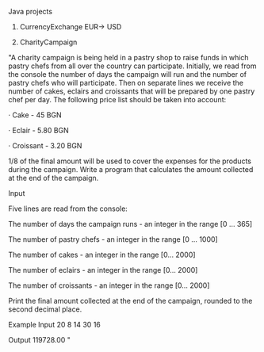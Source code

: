 Java projects

1. CurrencyExchange
EUR-> USD
    
    
2. CharityCampaign

"A charity campaign is being held in a pastry shop to raise funds in which pastry chefs from all over the country can participate. Initially, we read from the console the number of days the campaign will run and the number of pastry chefs who will participate. Then on separate lines we receive the number of cakes, eclairs and croissants that will be prepared by one pastry chef per day. The following price list should be taken into account:

· Cake - 45 BGN

· Eclair - 5.80 BGN

· Croissant - 3.20 BGN

1/8 of the final amount will be used to cover the expenses for the products during the campaign. Write a program that calculates the amount collected at the end of the campaign.

Input

Five lines are read from the console:

The number of days the campaign runs - an integer in the range [0 … 365]

The number of pastry chefs - an integer in the range [0 … 1000]

The number of cakes - an integer in the range [0… 2000]

The number of eclairs - an integer in the range [0… 2000]

The number of croissants - an integer in the range [0… 2000]



Print the final amount collected at the end of the campaign, rounded to the second decimal place.

Example
Input
20
8
14
30
16 

Output
119728.00
"
